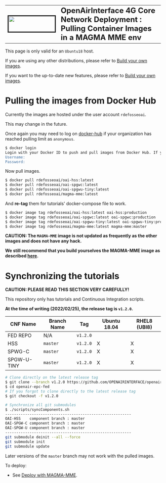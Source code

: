 <table style="border-collapse: collapse; border: none;">
  <tr style="border-collapse: collapse; border: none;">
    <td style="border-collapse: collapse; border: none;">
      <a href="http://www.openairinterface.org/">
         <img src="./images/oai_final_logo.png" alt="" border=3 height=50 width=150>
         </img>
      </a>
    </td>
    <td style="border-collapse: collapse; border: none; vertical-align: center;">
      <b><font size = "5">OpenAirInterface 4G Core Network Deployment : Pulling Container Images in a MAGMA MME env</font></b>
    </td>
  </tr>
</table>

This page is only valid for an `Ubuntu18` host.

If you are using any other distributions, please refer to [Build your own images](./BUILD_IMAGES_MAGMA_MME.md).

If you want to the up-to-date new features, please refer to [Build your own images](./BUILD_IMAGES_MAGMA_MME.md).

# Pulling the images from Docker Hub #

Currently the images are hosted under the user account `rdefosseoai`.

This may change in the future.

Once again you may need to log on [docker-hub](https://hub.docker.com/) if your organization has reached pulling limit as `anonymous`.

```bash
$ docker login
Login with your Docker ID to push and pull images from Docker Hub. If you don't have a Docker ID, head over to https://hub.docker.com to create one.
Username:
Password:
```

Now pull images.

```bash
$ docker pull rdefosseoai/oai-hss:latest
$ docker pull rdefosseoai/oai-spgwc:latest
$ docker pull rdefosseoai/oai-spgwu-tiny:latest
$ docker pull rdefosseoai/magma-mme:latest
```

And **re-tag** them for tutorials' docker-compose file to work.

```bash
$ docker image tag rdefosseoai/oai-hss:latest oai-hss:production
$ docker image tag rdefosseoai/oai-spgwc:latest oai-spgwc:production
$ docker image tag rdefosseoai/oai-spgwu-tiny:latest oai-spgwu-tiny:production
$ docker image tag rdefosseoai/magma-mme:latest magma-mme:master
```

**CAUTION: The `MAGMA-MME` image is not updated as frequently as the other images and does not have any hack.**

**We still recommend that you build yourselves the MAGMA-MME image as described [here](./BUILD_IMAGES_MAGMA_MME.md).**

# Synchronizing the tutorials #

**CAUTION: PLEASE READ THIS SECTION VERY CAREFULLY!**

This repository only has tutorials and Continuous Integration scripts.

**At the time of writing (2022/02/25), the release tag is `v1.2.0`.**

| CNF Name    | Branch Name | Tag        | Ubuntu 18.04 | RHEL8 (UBI8)    |
| ----------- | ----------- | ---------- | ------------ | ----------------|
| FED REPO    | N/A         | `v1.2.0`   |              |                 |
| HSS         | `master`    | `v1.2.0`   | X            | X               |
| SPWG-C      | `master`    | `v1.2.0`   | X            | X               |
| SPGW-U-TINY | `master`    | `v1.2.0`   | X            | X               |

```bash
# Clone directly on the latest release tag
$ git clone --branch v1.2.0 https://github.com/OPENAIRINTERFACE/openair-epc-fed.git
$ cd openair-epc-fed
# If you forgot to clone directly to the latest release tag
$ git checkout -f v1.2.0

# Synchronize all git submodules
$ ./scripts/syncComponents.sh
---------------------------------------------------------
OAI-HSS    component branch : master
OAI-SPGW-C component branch : master
OAI-SPGW-U component branch : master
---------------------------------------------------------
git submodule deinit --all --force
git submodule init
git submodule update
```

Later versions of the `master` branch may not work with the pulled images.

To deploy:

* See [Deploy with MAGMA-MME](../docker-compose/magma-mme-demo/README.md).


